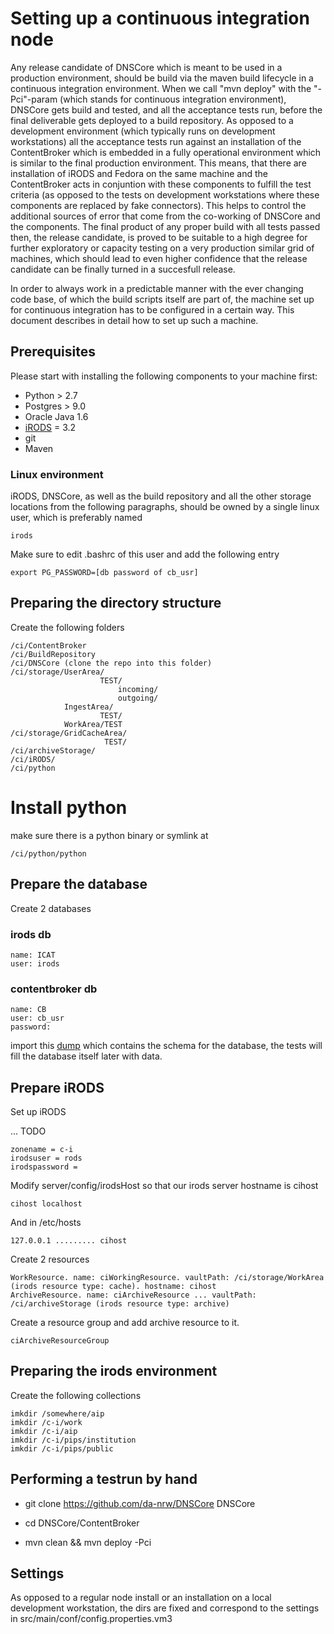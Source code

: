 # Setting up a continuous integration node

Any release candidate of DNSCore which is meant to be used in 
a production environment, should be build via the maven build lifecycle 
in a continuous integration environment. When we call "mvn deploy" with the "-Pci"-param 
(which stands for continuous integration environment), DNSCore gets build and tested,
and all the acceptance tests run, before the final deliverable gets deployed to a build repository.
As opposed to a development environment (which typically runs on development workstations) all the 
acceptance tests run against an installation of the ContentBroker which is embedded in a fully
operational environment which is similar to the final production environment. This means, that
there are installation of iRODS and Fedora on the same machine and the ContentBroker acts in conjuntion
with these components to fulfill the test criteria (as opposed to the tests on development workstations where
these components are replaced by fake connectors). This helps to control the additional sources of error
that come from the co-working of DNSCore and the components. The final product of any proper build with
all tests passed then, the release candidate, is proved to be suitable to a high degree for further exploratory
or capacity testing on a very production similar grid of machines, which should lead to even higher confidence that
the release candidate can be finally turned in a succesfull release.

In order to always work in a predictable manner with the ever changing code base, of which the build scripts itself
are part of, the machine set up for continuous integration has to be configured in a certain way. 
This document describes in detail how to set up such a machine.

## Prerequisites

Please start with installing the following components to your machine first:

* Python > 2.7
* Postgres > 9.0
* Oracle Java 1.6
* [iRODS](https://github.com/da-nrw/DNSCore/blob/master/ContentBroker/src/main/markdown/installation_irods.md) = 3.2
* git
* Maven

### Linux environment

iRODS, DNSCore, as well as the build repository and all the other storage locations from the
following paragraphs, should be owned by a single linux user, which is preferably named

    irods
    
Make sure to edit .bashrc of this user and add the following entry
    
    export PG_PASSWORD=[db password of cb_usr]

## Preparing the directory structure

Create the following folders

    /ci/ContentBroker
    /ci/BuildRepository
    /ci/DNSCore (clone the repo into this folder)
    /ci/storage/UserArea/
                        TEST/
                            incoming/
                            outgoing/
                IngestArea/
                        TEST/
                WorkArea/TEST
    /ci/storage/GridCacheArea/
                         TEST/
    /ci/archiveStorage/
    /ci/iRODS/
    /ci/python
                         


# Install python

make sure there is a python binary or symlink at

    /ci/python/python

## Prepare the database

Create 2 databases

### irods db

    name: ICAT
    user: irods

### contentbroker db

    name: CB
    user: cb_usr
    password: 

import this [dump](ContentBroker/src/main/conf/postgres_schema.dump) which contains
the schema for the database, the tests will fill the database itself later with data.

## Prepare iRODS

Set up iRODS

... TODO

    zonename = c-i
    irodsuser = rods
    irodspassword = 
    
Modify server/config/irodsHost so that our irods server hostname is cihost

    cihost localhost
    
And in /etc/hosts

    127.0.0.1 ......... cihost

Create 2 resources 

    WorkResource. name: ciWorkingResource. vaultPath: /ci/storage/WorkArea (irods resource type: cache). hostname: cihost
    ArchiveResource. name: ciArchiveResource ... vaultPath: /ci/archiveStorage (irods resource type: archive)

Create a resource group and add archive resource to it.

    ciArchiveResourceGroup 


  

## Preparing the irods environment

Create the following collections

    imkdir /somewhere/aip
    imkdir /c-i/work
    imkdir /c-i/aip
    imkdir /c-i/pips/institution
    imkdir /c-i/pips/public

## Performing a testrun by hand

* git clone https://github.com/da-nrw/DNSCore DNSCore

* cd DNSCore/ContentBroker

* mvn clean && mvn deploy -Pci

## Settings

As opposed to a regular node install or an installation on a local development workstation,
the dirs are fixed and correspond to the settings in src/main/conf/config.properties.vm3





